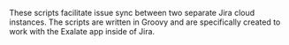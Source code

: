 These scripts facilitate issue sync between two separate Jira cloud instances.  The scripts are written in Groovy and are specifically created to work with the Exalate app inside of Jira.
